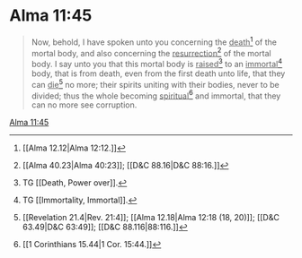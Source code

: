 # Alma 11:45

> Now, behold, I have spoken unto you concerning the <u>death</u>[^a] of the mortal body, and also concerning the <u>resurrection</u>[^b] of the mortal body. I say unto you that this mortal body is <u>raised</u>[^c] to an <u>immortal</u>[^d] body, that is from death, even from the first death unto life, that they can <u>die</u>[^e] no more; their spirits uniting with their bodies, never to be divided; thus the whole becoming <u>spiritual</u>[^f] and immortal, that they can no more see corruption.

[Alma 11:45](https://www.churchofjesuschrist.org/study/scriptures/bofm/alma/11?lang=eng&id=p45#p45)


[^a]: [[Alma 12.12|Alma 12:12.]]
[^b]: [[Alma 40.23|Alma 40:23]]; [[D&C 88.16|D&C 88:16.]]
[^c]: TG [[Death, Power over]].
[^d]: TG [[Immortality, Immortal]].
[^e]: [[Revelation 21.4|Rev. 21:4]]; [[Alma 12.18|Alma 12:18 (18, 20)]]; [[D&C 63.49|D&C 63:49]]; [[D&C 88.116|88:116.]]
[^f]: [[1 Corinthians 15.44|1 Cor. 15:44.]]
